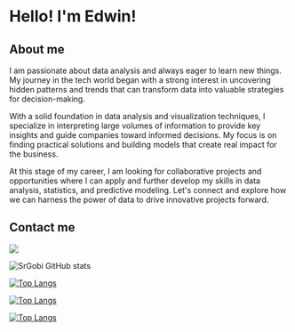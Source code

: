 
# Hello!  I'm Edwin! 


## About me
I am passionate about data analysis and always eager to learn new things. My journey in the tech world began with a strong interest in uncovering hidden patterns and trends that can transform data into valuable strategies for decision-making.

With a solid foundation in data analysis and visualization techniques, I specialize in interpreting large volumes of information to provide key insights and guide companies toward informed decisions. My focus is on finding practical solutions and building models that create real impact for the business.

At this stage of my career, I am looking for collaborative projects and opportunities where I can apply and further develop my skills in data analysis, statistics, and predictive modeling. Let's connect and explore how we can harness the power of data to drive innovative projects forward.


## Contact me



[![](https://visitcount.itsvg.in/api?id=soyedwincabrera&label=Profile%20Views&color=11&icon=2&pretty=true)](https://visitcount.itsvg.in)

![SrGobi GitHub stats](https://github-readme-stats.vercel.app/api?username=soyedwincabrera&show_icons=true&theme=radical)


[![Top Langs](https://github-readme-stats.vercel.app/api/top-langs/?username=SoyEdwinCabrera&layout=compact)](https://github.com/SrGobi/github-readme-stats)

[![Top Langs](https://github-readme-stats.vercel.app/api/top-langs/?username=SoyEdwinCabrera&langs_count=8)](https://github.com/anuraghazra/github-readme-stats)

[![Top Langs](https://github-readme-stats.vercel.app/api/top-langs/?username=SoyEdwinCabrera&layout=compact)](https://github.com/anuraghazra/github-readme-stats)
